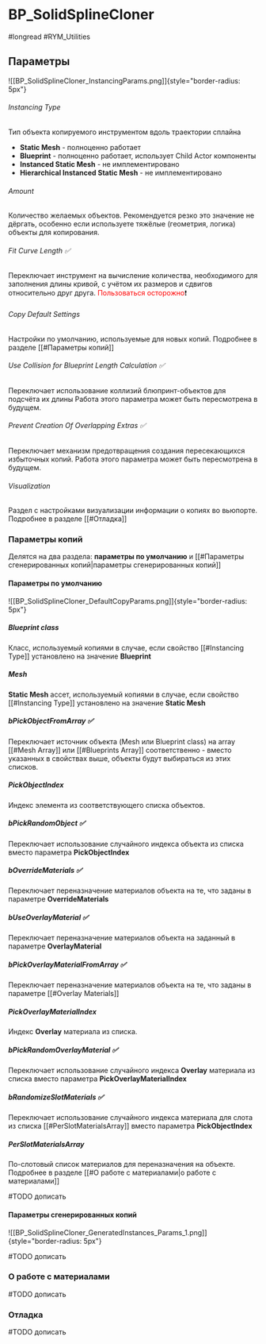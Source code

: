 # BP_SolidSplineCloner

#longread #RYM_Utilities


## Параметры

![[BP_SolidSplineCloner_InstancingParams.png]]{style="border-radius: 5px"}


###### Instancing Type

Тип объекта копируемого инструментом вдоль траектории сплайна

* **Static Mesh** - полноценно работает
* **Blueprint** - полноценно работает, использует Child Actor компоненты
* **Instanced Static Mesh** - не имплементировано
* **Hierarchical Instanced Static Mesh** - не имплементировано

###### Amount

Количество желаемых объектов. Рекомендуется резко это значение не дёргать, особенно если используете тяжёлые (геометрия, логика) объекты для копирования.

###### Fit Curve Length ✅

Переключает инструмент на вычисление количества, необходимого для заполнения длины кривой, с учётом их размеров и сдвигов относительно друг друга. <span style="color:red">Пользоваться осторожно</span>❗

###### Copy Default Settings

Настройки по умолчанию, используемые для новых копий. Подробнее в разделе [[#Параметры копий]]

###### Use Collision for Blueprint Length Calculation ✅

Переключает использование коллизий блюпринт-объектов для подсчёта их длины
Работа этого параметра может быть пересмотрена в будущем.

###### Prevent Creation Of Overlapping Extras ✅

Переключает механизм предотвращения создания пересекающихся избыточных копий. Работа этого параметра может быть пересмотрена в будущем.

###### Visualization

Раздел с настройками визуализации информации о копиях во вьюпорте. Подробнее в разделе [[#Отладка]]


### Параметры копий

Делятся на два раздела: **параметры по умолчанию** и [[#Параметры сгенерированных копий|параметры сгенерированных копий]]

#### Параметры по умолчанию

![[BP_SolidSplineCloner_DefaultCopyParams.png]]{style="border-radius: 5px"}

##### Blueprint class

Класс, используемый копиями в случае, если свойство [[#Instancing Type]] установлено на значение **Blueprint**


##### Mesh

**Static Mesh** ассет, используемый копиями в случае, если свойство [[#Instancing Type]] установлено на значение **Static Mesh**


##### bPickObjectFromArray ✅

Переключает источник объекта (Mesh или Blueprint class) на array [[#Mesh Array]] или [[#Blueprints Array]] соответственно - вместо указанных в свойствах выше, объекты будут выбираться из этих списков.

##### PickObjectIndex

Индекс элемента из соответствующего списка объектов.


##### bPickRandomObject ✅

Переключает использование случайного индекса объекта из списка вместо параметра **PickObjectIndex**



##### bOverrideMaterials ✅

Переключает переназначение материалов объекта на те, что заданы в параметре **OverrideMaterials**


##### bUseOverlayMaterial ✅

Переключает переназначение материалов объекта на заданный в параметре **OverlayMaterial**


##### bPickOverlayMaterialFromArray ✅

Переключает переназначение материалов объекта на те, что заданы в параметре [[#Overlay Materials]]


##### PickOverlayMaterialIndex

Индекс **Overlay** материала из списка.


##### bPickRandomOverlayMaterial ✅

Переключает использование случайного индекса **Overlay** материала из списка вместо параметра **PickOverlayMaterialIndex**


##### bRandomizeSlotMaterials ✅

Переключает использование случайного индекса материала для слота из списка [[#PerSlotMaterialsArray]] вместо параметра **PickObjectIndex**


##### PerSlotMaterialsArray

По-слотовый список материалов для переназначения на объекте. Подробнее в разделе [[#О работе с материалами|о работе с материалами]]




#TODO дописать




#### Параметры сгенерированных копий

![[BP_SolidSplineCloner_GeneratedInstances_Params_1.png]]{style="border-radius: 5px"}

#TODO дописать

### О работе с материалами

#TODO дописать



### Отладка

#TODO дописать






